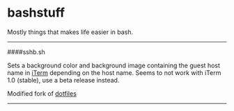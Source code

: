 bashstuff
=========
Mostly things that makes life easier in bash.

-----------
####sshb.sh

Sets a background color and background image containing the guest host name in [iTerm](http://www.iterm2.com) depending on the host name. Seems to not work with iTerm 1.0 (stable), use a beta release instead.

Modified fork of [dotfiles](https://github.com/kpumuk/dotfiles/blob/master/bash/bin/sshb)

-----------
